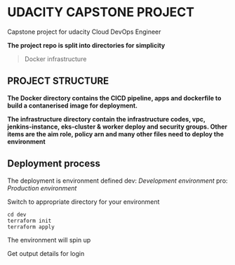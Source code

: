# UDACITY CAPSTONE PROJECT
Capstone project for udacity Cloud DevOps Engineer

**The project repo is split into directories for simplicity**

>Docker
>infrastructure

## PROJECT STRUCTURE

**The Docker directory contains the CICD pipeline, apps and dockerfile to build a contanerised image for deployment.**

**The infrastructure directory contain the infrastructure codes, vpc, jenkins-instance, eks-cluster & worker deploy and security groups. Other items are the aim role, policy arn and many other files need to deploy the environment**

## Deployment process

The deployment is environment defined
dev:    _Development environment_
pro:    _Production environment_

Switch to appropriate directory for your environment
```
cd dev
terraform init
terraform apply
```
The environment will spin up

Get output details for login